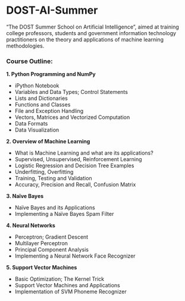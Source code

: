 # DOST-AI-Summer

“The DOST Summer School on Artificial Intelligence”,
aimed at training college professors, students and government information technology
practitioners on the theory and applications of machine learning methodologies. 

### Course Outline:
**1. Python Programming and NumPy**
   - iPython Notebook
   - Variables and Data Types; Control Statements
   - Lists and Dictionaries
   - Functions and Classes
   - File and Exception Handling
   - Vectors, Matrices and Vectorized Computation
   - Data Formats
   - Data Visualization
   
**2. Overview of Machine Learning**
   - What is Machine Learning and what are its applications?
   - Supervised, Unsupervised, Reinforcement Learning
   - Logistic Regression and Decision Tree Examples
   - Underfitting, Overfitting
   - Training, Testing and Validation
   - Accuracy, Precision and Recall, Confusion Matrix
   
**3. Naïve Bayes**
   - Naïve Bayes and its Applications
   - Implementing a Naïve Bayes Spam Filter
   
**4. Neural Networks**
   - Perceptron; Gradient Descent
   - Multilayer Perceptron
   - Principal Component Analysis
   - Implementing a Neural Network Face Recognizer
   
**5. Support Vector Machines**
   - Basic Optimization; The Kernel Trick
   - Support Vector Machines and Applications
   - Implementation of SVM Phoneme Recognizer

